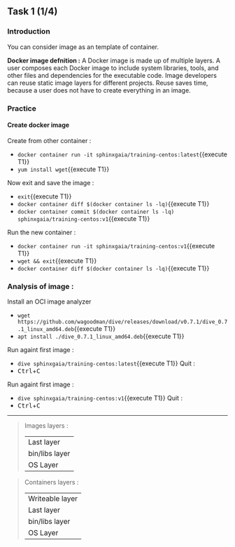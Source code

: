 ## Task 1 (1/4)

### Introduction

You can consider image as an template of container.

**Docker image defnition :**
A Docker image is made up of multiple layers. A user composes each Docker image to include system libraries, tools, and other files and dependencies for the executable code. Image developers can reuse static image layers for different projects. Reuse saves time, because a user does not have to create everything in an image.

### Practice

#### Create docker image

Create from other container :
- `docker container run -it sphinxgaia/training-centos:latest`{{execute T1}}
- `yum install wget`{{execute T1}}

Now exit and save the image :
- `exit`{{execute T1}}
- `docker container diff $(docker container ls -lq)`{{execute T1}}
- `docker container commit $(docker container ls -lq) sphinxgaia/training-centos:v1`{{execute T1}}

Run the new container :
- `docker container run -it sphinxgaia/training-centos:v1`{{execute T1}}
- `wget && exit`{{execute T1}}
- `docker container diff $(docker container ls -lq)`{{execute T1}}

### Analysis of image :

Install an OCI image analyzer
- `wget https://github.com/wagoodman/dive/releases/download/v0.7.1/dive_0.7.1_linux_amd64.deb`{{execute T1}}
- `apt install ./dive_0.7.1_linux_amd64.deb`{{execute T1}}

Run againt first image : 
- `dive sphinxgaia/training-centos:latest`{{execute T1}}
Quit : 
- <kbd>Ctrl</kbd>+<kbd>C</kbd>

Run againt first image : 
- `dive sphinxgaia/training-centos:v1`{{execute T1}}
Quit : 
- <kbd>Ctrl</kbd>+<kbd>C</kbd>


---

> 
> Images layers :
> 
> |  |
> |---|
> | Last layer |
> | bin/libs layer |
> | OS Layer |

> 
> Containers layers :
> 
> |  |
> |---|
> | Writeable layer |
> | Last layer |
> | bin/libs layer |
> | OS Layer |